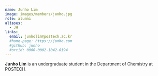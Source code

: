 ```yaml
---
name: Junho Lim
image: images/members/junho.jpg
role: alumni
aliases:
  - JH
links: 
  email: junholim@postech.ac.kr
  #home-page: https://junho.com
  #github: junho
  #orcid: 0000-0002-1042-0194
---
```


**Junho Lim** is an undergraduate student in the Department of Chemistry at POSTECH.
